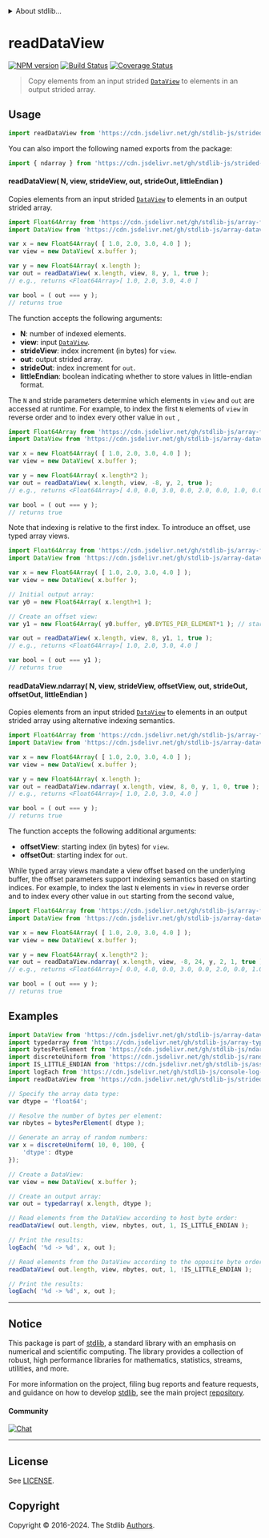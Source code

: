 <!--

@license Apache-2.0

Copyright (c) 2024 The Stdlib Authors.

Licensed under the Apache License, Version 2.0 (the "License");
you may not use this file except in compliance with the License.
You may obtain a copy of the License at

   http://www.apache.org/licenses/LICENSE-2.0

Unless required by applicable law or agreed to in writing, software
distributed under the License is distributed on an "AS IS" BASIS,
WITHOUT WARRANTIES OR CONDITIONS OF ANY KIND, either express or implied.
See the License for the specific language governing permissions and
limitations under the License.

-->

<!-- lint disable maximum-heading-length -->


<details>
  <summary>
    About stdlib...
  </summary>
  <p>We believe in a future in which the web is a preferred environment for numerical computation. To help realize this future, we've built stdlib. stdlib is a standard library, with an emphasis on numerical and scientific computation, written in JavaScript (and C) for execution in browsers and in Node.js.</p>
  <p>The library is fully decomposable, being architected in such a way that you can swap out and mix and match APIs and functionality to cater to your exact preferences and use cases.</p>
  <p>When you use stdlib, you can be absolutely certain that you are using the most thorough, rigorous, well-written, studied, documented, tested, measured, and high-quality code out there.</p>
  <p>To join us in bringing numerical computing to the web, get started by checking us out on <a href="https://github.com/stdlib-js/stdlib">GitHub</a>, and please consider <a href="https://opencollective.com/stdlib">financially supporting stdlib</a>. We greatly appreciate your continued support!</p>
</details>

# readDataView

[![NPM version][npm-image]][npm-url] [![Build Status][test-image]][test-url] [![Coverage Status][coverage-image]][coverage-url] <!-- [![dependencies][dependencies-image]][dependencies-url] -->

> Copy elements from an input strided [`DataView`][@stdlib/array/dataview] to elements in an output strided array.

<section class="intro">

</section>

<!-- /.intro -->



<section class="usage">

## Usage

```javascript
import readDataView from 'https://cdn.jsdelivr.net/gh/stdlib-js/strided-base-read-dataview@deno/mod.js';
```

You can also import the following named exports from the package:

```javascript
import { ndarray } from 'https://cdn.jsdelivr.net/gh/stdlib-js/strided-base-read-dataview@deno/mod.js';
```

#### readDataView( N, view, strideView, out, strideOut, littleEndian )

Copies elements from an input strided [`DataView`][@stdlib/array/dataview] to elements in an output strided array.

```javascript
import Float64Array from 'https://cdn.jsdelivr.net/gh/stdlib-js/array-float64@deno/mod.js';
import DataView from 'https://cdn.jsdelivr.net/gh/stdlib-js/array-dataview@deno/mod.js';

var x = new Float64Array( [ 1.0, 2.0, 3.0, 4.0 ] );
var view = new DataView( x.buffer );

var y = new Float64Array( x.length );
var out = readDataView( x.length, view, 8, y, 1, true );
// e.g., returns <Float64Array>[ 1.0, 2.0, 3.0, 4.0 ]

var bool = ( out === y );
// returns true
```

The function accepts the following arguments:

-   **N**: number of indexed elements.
-   **view**: input [`DataView`][@stdlib/array/dataview].
-   **strideView**: index increment (in bytes) for `view`.
-   **out**: output strided array.
-   **strideOut**: index increment for `out`.
-   **littleEndian**: boolean indicating whether to store values in little-endian format.

The `N` and stride parameters determine which elements in `view` and `out` are accessed at runtime. For example, to index the first `N` elements of `view` in reverse order and to index every other value in `out` ,

```javascript
import Float64Array from 'https://cdn.jsdelivr.net/gh/stdlib-js/array-float64@deno/mod.js';
import DataView from 'https://cdn.jsdelivr.net/gh/stdlib-js/array-dataview@deno/mod.js';

var x = new Float64Array( [ 1.0, 2.0, 3.0, 4.0 ] );
var view = new DataView( x.buffer );

var y = new Float64Array( x.length*2 );
var out = readDataView( x.length, view, -8, y, 2, true );
// e.g., returns <Float64Array>[ 4.0, 0.0, 3.0, 0.0, 2.0, 0.0, 1.0, 0.0 ]

var bool = ( out === y );
// returns true
```

Note that indexing is relative to the first index. To introduce an offset, use typed array views.

```javascript
import Float64Array from 'https://cdn.jsdelivr.net/gh/stdlib-js/array-float64@deno/mod.js';
import DataView from 'https://cdn.jsdelivr.net/gh/stdlib-js/array-dataview@deno/mod.js';

var x = new Float64Array( [ 1.0, 2.0, 3.0, 4.0 ] );
var view = new DataView( x.buffer );

// Initial output array:
var y0 = new Float64Array( x.length+1 );

// Create an offset view:
var y1 = new Float64Array( y0.buffer, y0.BYTES_PER_ELEMENT*1 ); // start at 2nd element

var out = readDataView( x.length, view, 8, y1, 1, true );
// e.g., returns <Float64Array>[ 1.0, 2.0, 3.0, 4.0 ]

var bool = ( out === y1 );
// returns true
```

#### readDataView.ndarray( N, view, strideView, offsetView, out, strideOut, offsetOut, littleEndian )

Copies elements from an input strided [`DataView`][@stdlib/array/dataview] to elements in an output strided array using alternative indexing semantics.

```javascript
import Float64Array from 'https://cdn.jsdelivr.net/gh/stdlib-js/array-float64@deno/mod.js';
import DataView from 'https://cdn.jsdelivr.net/gh/stdlib-js/array-dataview@deno/mod.js';

var x = new Float64Array( [ 1.0, 2.0, 3.0, 4.0 ] );
var view = new DataView( x.buffer );

var y = new Float64Array( x.length );
var out = readDataView.ndarray( x.length, view, 8, 0, y, 1, 0, true );
// e.g., returns <Float64Array>[ 1.0, 2.0, 3.0, 4.0 ]

var bool = ( out === y );
// returns true
```

The function accepts the following additional arguments:

-   **offsetView**: starting index (in bytes) for `view`.
-   **offsetOut**: starting index for `out`.

While typed array views mandate a view offset based on the underlying buffer, the offset parameters support indexing semantics based on starting indices. For example, to index the last `N` elements in `view` in reverse order and to index every other value in `out` starting from the second value,

```javascript
import Float64Array from 'https://cdn.jsdelivr.net/gh/stdlib-js/array-float64@deno/mod.js';
import DataView from 'https://cdn.jsdelivr.net/gh/stdlib-js/array-dataview@deno/mod.js';

var x = new Float64Array( [ 1.0, 2.0, 3.0, 4.0 ] );
var view = new DataView( x.buffer );

var y = new Float64Array( x.length*2 );
var out = readDataView.ndarray( x.length, view, -8, 24, y, 2, 1, true );
// e.g., returns <Float64Array>[ 0.0, 4.0, 0.0, 3.0, 0.0, 2.0, 0.0, 1.0 ]

var bool = ( out === y );
// returns true
```

</section>

<!-- /.usage -->

<section class="notes">

</section>

<!-- /.notes -->

<section class="examples">

## Examples

<!-- eslint no-undef: "error" -->

```javascript
import DataView from 'https://cdn.jsdelivr.net/gh/stdlib-js/array-dataview@deno/mod.js';
import typedarray from 'https://cdn.jsdelivr.net/gh/stdlib-js/array-typed@deno/mod.js';
import bytesPerElement from 'https://cdn.jsdelivr.net/gh/stdlib-js/ndarray-base-bytes-per-element@deno/mod.js';
import discreteUniform from 'https://cdn.jsdelivr.net/gh/stdlib-js/random-array-discrete-uniform@deno/mod.js';
import IS_LITTLE_ENDIAN from 'https://cdn.jsdelivr.net/gh/stdlib-js/assert-is-little-endian@deno/mod.js';
import logEach from 'https://cdn.jsdelivr.net/gh/stdlib-js/console-log-each@deno/mod.js';
import readDataView from 'https://cdn.jsdelivr.net/gh/stdlib-js/strided-base-read-dataview@deno/mod.js';

// Specify the array data type:
var dtype = 'float64';

// Resolve the number of bytes per element:
var nbytes = bytesPerElement( dtype );

// Generate an array of random numbers:
var x = discreteUniform( 10, 0, 100, {
    'dtype': dtype
});

// Create a DataView:
var view = new DataView( x.buffer );

// Create an output array:
var out = typedarray( x.length, dtype );

// Read elements from the DataView according to host byte order:
readDataView( out.length, view, nbytes, out, 1, IS_LITTLE_ENDIAN );

// Print the results:
logEach( '%d -> %d', x, out );

// Read elements from the DataView according to the opposite byte order:
readDataView( out.length, view, nbytes, out, 1, !IS_LITTLE_ENDIAN );

// Print the results:
logEach( '%d -> %d', x, out );
```

</section>

<!-- /.examples -->

<!-- Section for related `stdlib` packages. Do not manually edit this section, as it is automatically populated. -->

<section class="related">

</section>

<!-- /.related -->

<!-- Section for all links. Make sure to keep an empty line after the `section` element and another before the `/section` close. -->


<section class="main-repo" >

* * *

## Notice

This package is part of [stdlib][stdlib], a standard library with an emphasis on numerical and scientific computing. The library provides a collection of robust, high performance libraries for mathematics, statistics, streams, utilities, and more.

For more information on the project, filing bug reports and feature requests, and guidance on how to develop [stdlib][stdlib], see the main project [repository][stdlib].

#### Community

[![Chat][chat-image]][chat-url]

---

## License

See [LICENSE][stdlib-license].


## Copyright

Copyright &copy; 2016-2024. The Stdlib [Authors][stdlib-authors].

</section>

<!-- /.stdlib -->

<!-- Section for all links. Make sure to keep an empty line after the `section` element and another before the `/section` close. -->

<section class="links">

[npm-image]: http://img.shields.io/npm/v/@stdlib/strided-base-read-dataview.svg
[npm-url]: https://npmjs.org/package/@stdlib/strided-base-read-dataview

[test-image]: https://github.com/stdlib-js/strided-base-read-dataview/actions/workflows/test.yml/badge.svg?branch=main
[test-url]: https://github.com/stdlib-js/strided-base-read-dataview/actions/workflows/test.yml?query=branch:main

[coverage-image]: https://img.shields.io/codecov/c/github/stdlib-js/strided-base-read-dataview/main.svg
[coverage-url]: https://codecov.io/github/stdlib-js/strided-base-read-dataview?branch=main

<!--

[dependencies-image]: https://img.shields.io/david/stdlib-js/strided-base-read-dataview.svg
[dependencies-url]: https://david-dm.org/stdlib-js/strided-base-read-dataview/main

-->

[chat-image]: https://img.shields.io/gitter/room/stdlib-js/stdlib.svg
[chat-url]: https://app.gitter.im/#/room/#stdlib-js_stdlib:gitter.im

[stdlib]: https://github.com/stdlib-js/stdlib

[stdlib-authors]: https://github.com/stdlib-js/stdlib/graphs/contributors

[umd]: https://github.com/umdjs/umd
[es-module]: https://developer.mozilla.org/en-US/docs/Web/JavaScript/Guide/Modules

[deno-url]: https://github.com/stdlib-js/strided-base-read-dataview/tree/deno
[deno-readme]: https://github.com/stdlib-js/strided-base-read-dataview/blob/deno/README.md
[umd-url]: https://github.com/stdlib-js/strided-base-read-dataview/tree/umd
[umd-readme]: https://github.com/stdlib-js/strided-base-read-dataview/blob/umd/README.md
[esm-url]: https://github.com/stdlib-js/strided-base-read-dataview/tree/esm
[esm-readme]: https://github.com/stdlib-js/strided-base-read-dataview/blob/esm/README.md
[branches-url]: https://github.com/stdlib-js/strided-base-read-dataview/blob/main/branches.md

[stdlib-license]: https://raw.githubusercontent.com/stdlib-js/strided-base-read-dataview/main/LICENSE

[@stdlib/array/dataview]: https://github.com/stdlib-js/array-dataview/tree/deno

</section>

<!-- /.links -->
